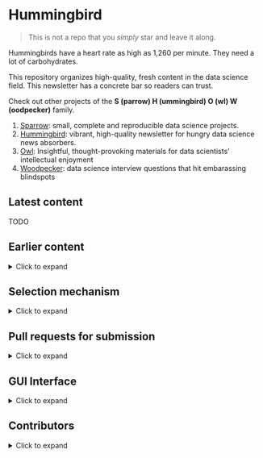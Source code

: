# Hummingbird

> This is not a repo that you *simply* star and leave it along.

Hummingbirds have a heart rate as high as 1,260 per minute. They need a lot of carbohydrates.

This repository organizes high-quality, fresh content in the data science field. This newsletter has a concrete bar so readers can trust.

Check out other projects of the **S (parrow) H (ummingbird) O (wl) W (oodpecker)** family.

1. [Sparrow](https://github.com/rongpenl/sparrow):  small, complete and reproducible data science projects.
2. [Hummingbird](https://github.com/rongpenl/hummingbird): vibrant, high-quality newsletter for hungry data science news absorbers.
3. [Owl](https://github.com/rongpenl/owl): Insightful, thought-provoking materials for data scientists' intellectual enjoyment
4. [Woodpecker](https://github.com/rongpenl/woodpecker): data science interview questions that hit embarassing blindspots

## Latest content
TODO

## Earlier content

<details>
  <summary>Click to expand</summary>

  TODO
</details>

## Selection mechanism
<details>
  <summary>Click to expand</summary>

  TODO
</details>

## Pull requests for submission
<details>
  <summary>Click to expand</summary>

  TODO
</details>

## GUI Interface
<details>
  <summary>Click to expand</summary>

  TODO
</details>

## Contributors

<details>
  <summary>Click to expand</summary>

  TODO
</details>

